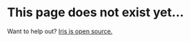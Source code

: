 # This page does not exist yet...

Want to help out? <a href="https://github.com/acou12/iris" target="_blank">Iris is open source.</a>
